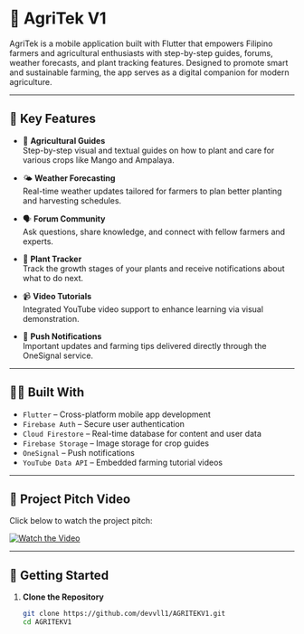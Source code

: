 # 🌾 AgriTek V1

AgriTek is a mobile application built with Flutter that empowers Filipino farmers and agricultural enthusiasts with step-by-step guides, forums, weather forecasts, and plant tracking features. Designed to promote smart and sustainable farming, the app serves as a digital companion for modern agriculture.

<!-- Replace with actual logo URL or local asset -->

---

## 📱 Key Features

- 📘 **Agricultural Guides**  
  Step-by-step visual and textual guides on how to plant and care for various crops like Mango and Ampalaya.

- 🌤️ **Weather Forecasting**  
  Real-time weather updates tailored for farmers to plan better planting and harvesting schedules.

- 🗣️ **Forum Community**  
  Ask questions, share knowledge, and connect with fellow farmers and experts.

- 🌱 **Plant Tracker**  
  Track the growth stages of your plants and receive notifications about what to do next.

- 📹 **Video Tutorials**  
  Integrated YouTube video support to enhance learning via visual demonstration.

- 🔔 **Push Notifications**  
  Important updates and farming tips delivered directly through the OneSignal service.

---

## 🧑‍💻 Built With

- `Flutter` – Cross-platform mobile app development
- `Firebase Auth` – Secure user authentication
- `Cloud Firestore` – Real-time database for content and user data
- `Firebase Storage` – Image storage for crop guides
- `OneSignal` – Push notifications
- `YouTube Data API` – Embedded farming tutorial videos

---

## 🎥 Project Pitch Video

Click below to watch the project pitch:

[![Watch the Video](https://img.youtube.com/vi/VIDEO_ID/maxresdefault.jpg)](https://drive.google.com/file/d/1Ex2vpVV6YkuQA5UYGy4mXbSUrHxfu2lK/view?usp=drive_link)


---

## 🚀 Getting Started

1. **Clone the Repository**
   ```bash
   git clone https://github.com/devvll1/AGRITEKV1.git
   cd AGRITEKV1
